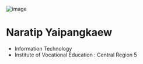 ![image](https://github.com/Mon5te2/Mon5te2.github.io/assets/135462462/30cf7b49-aae9-4b11-a0c2-bc605ff9c1bc)
# Naratip Yaipangkaew
+ Information Technology
+ Institute of Vocational Education :  Central Region 5
